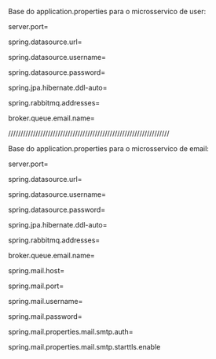 Base do application.properties para o microsservico de user:

server.port=

spring.datasource.url=

spring.datasource.username=

spring.datasource.password=

spring.jpa.hibernate.ddl-auto=

spring.rabbitmq.addresses=

broker.queue.email.name=


/////////////////////////////////////////////////////////////////


Base do application.properties para o microsservico de email:

server.port=

spring.datasource.url=

spring.datasource.username=

spring.datasource.password=

spring.jpa.hibernate.ddl-auto=

spring.rabbitmq.addresses=

broker.queue.email.name=

spring.mail.host=

spring.mail.port=

spring.mail.username=

spring.mail.password=

spring.mail.properties.mail.smtp.auth=

spring.mail.properties.mail.smtp.starttls.enable
